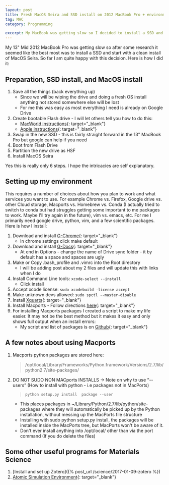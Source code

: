 ```yaml
---
layout: post
title: Fresh MacOS Seira and SSD install on 2012 MacBook Pro + environment setup
tag: MAC
category: Programming

excerpt: My MacBook was getting slow so I decided to install a SSD and start with a clean install of MacOS Seira.
---
```



My 13" Mid 2012 MacBook Pro was getting slow so after some research it seemed like the best most was to install a SSD and start with a clean install of MacOS Seira. So far I am quite happy with this decision. Here is how I did it:

## Preparation, SSD install, and MacOS install

1. Save all the things (back everything up)
   * Since we will be wiping the drive and doing a fresh OS install anything not stored somewhere else will be lost
   * For me this was easy as most everything I need is already on Google Drive
2. Create bootable Flash drive - I will let others tell you how to do this:
   * [MacWorld instructions](http://www.macworld.com/article/2055589/storage/how-to-format-a-startup-drive-for-a-mac.html#slide9){: target="_blank"}
   * [Apple instructions](https://support.apple.com/en-us/HT201372){: target="_blank"}
3. Swap in the new SSD - this is fairly straight forward in the 13" MacBook Pro but google can help if you need
4. Boot from Flash Drive
5. Partition the new drive as HSF
6. Install MacOS Seira

Yes this is really only 6 steps. I hope the intricacies are self explanatory.

## Setting up my environment

This requires a number of choices about how you plan to work and what services you want to use. For example Chrome vs. Firefox, Google drive vs. other Cloud storage, Macports vs. Homebrew vs. Conda (I actually tried to switch to conda but had struggles getting some important to me packages to work. Maybe I'll try again in the future), vim vs. emacs, etc. For me I primarily need google drive, python, vim, and a few scientific packages. Here is how I install:

1. Download and install [G-Chrome](https://www.google.com/chrome/browser/desktop/){: target="_blank"}
   * In chrome settings click make default
2. Download and install [G-Docs](https://www.google.com/drive/download/){: target="_blank"}
   * At end in Options - change the name of Drive sync folder - it by default has a space and spaces are ugly
3. Make or Copy .bash_profile and .vimrc into the Root directory
   * I will be adding post about my 2 files and will update this with links when I do
4. Install Command Line tools: `xcode-select --install`
   * Click install
5. Accept xcode license: `sudo xcodebuild -license accept`
6. Make unknown devs allowed: `sudo spctl --master-disable`
7. Install [Xquarts](https://www.xquartz.org/){: target="_blank"}
8. Install Macports - Follow directions [here](https://www.macports.org/install.php){: target="_blank"}
9. For installing Macports packages I created a script to make my life easier. It may not be the best method but it makes it easy and only shows full output when an install errors:
   * My script and list of packages is on [Github](https://github.com/openafox/macports-tools){: target="_blank"}

## A few notes about using Macports

1. Macports python packages are stored here:

   > /opt/local/Library/Frameworks/Python.framework/Versions/2.7/lib/python2.7/site-packages/

2. DO NOT SUDO NON MACports INSTALLS → Note on why to use “--users” (How to install with python -  i.e packages not in MacPorts)

   > `python setup.py install  package --user`

   * This places packages in ~/Library/Python/2.7/lib/python/site-packages where they will automatically be picked up by the Python installation, without messing up the MacPorts file structure
   * Installing with sudo python setup.py install, the packages will be installed inside the MacPorts tree, but MacPorts won't be aware of it.
   * Don't ever install anything into /opt/local/ other than via the port command (If you do delete the files)

## Some other useful programs for Materials Science

1. [Install and set up Zotero]({% post_url /science/2017-01-09-zotero %})
2. [Atomic Simulation Environment](https://wiki.fysik.dtu.dk/ase/){: target="_blank"}
